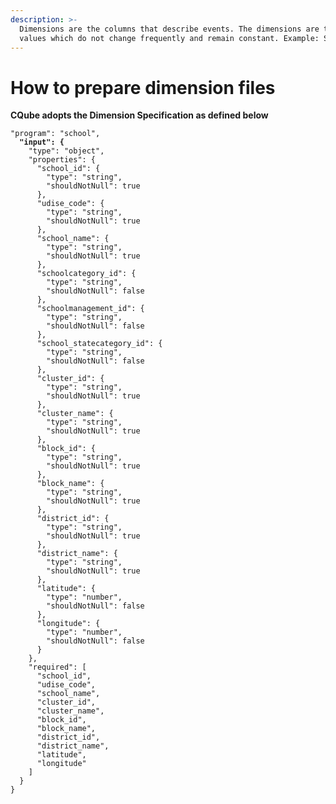 ```yaml
---
description: >-
  Dimensions are the columns that describe events. The dimensions are those
  values which do not change frequently and remain constant. Example: State name
---
```


# How to prepare dimension files

**CQube adopts the Dimension Specification as defined below**

<pre><code>"program": "school",
<strong>  "input": {
</strong>    "type": "object",
    "properties": {
      "school_id": {
        "type": "string",
        "shouldNotNull": true
      },
      "udise_code": {
        "type": "string",
        "shouldNotNull": true
      },
      "school_name": {
        "type": "string",
        "shouldNotNull": true
      },
      "schoolcategory_id": {
        "type": "string",
        "shouldNotNull": false
      },
      "schoolmanagement_id": {
        "type": "string",
        "shouldNotNull": false
      },
      "school_statecategory_id": {
        "type": "string",
        "shouldNotNull": false
      },
      "cluster_id": {
        "type": "string",
        "shouldNotNull": true
      },
      "cluster_name": {
        "type": "string",
        "shouldNotNull": true
      },
      "block_id": {
        "type": "string",
        "shouldNotNull": true
      },
      "block_name": {
        "type": "string",
        "shouldNotNull": true
      },
      "district_id": {
        "type": "string",
        "shouldNotNull": true
      },
      "district_name": {
        "type": "string",
        "shouldNotNull": true
      },
      "latitude": {
        "type": "number",
        "shouldNotNull": false
      },
      "longitude": {
        "type": "number",
        "shouldNotNull": false
      }
    },
    "required": [
      "school_id",
      "udise_code",
      "school_name",
      "cluster_id",
      "cluster_name",
      "block_id",
      "block_name",
      "district_id",
      "district_name",
      "latitude",
      "longitude"
    ]
  }
}
</code></pre>


